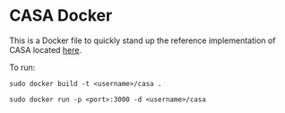 # CASA Docker


This is a Docker file to quickly stand up the reference implementation of CASA located [here](https://github.com/IMSGlobal/casa-engine).

To run:

    sudo docker build -t <username>/casa .
    
    sudo docker run -p <port>:3000 -d <username>/casa
    


